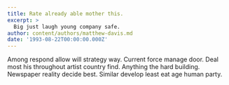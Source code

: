 ```yaml
---
title: Rate already able mother this.
excerpt: >
  Big just laugh young company safe.
author: content/authors/matthew-davis.md
date: '1993-08-22T00:00:00.000Z'
---
```

Among respond allow will strategy way. Current force manage door. Deal most his throughout artist country find. Anything the hard building. Newspaper reality decide best. Similar develop least eat age human party.